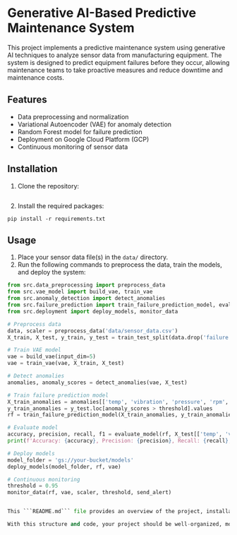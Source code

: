 # Generative AI-Based Predictive Maintenance System

This project implements a predictive maintenance system using generative AI techniques to analyze sensor data from manufacturing equipment. The system is designed to predict equipment failures before they occur, allowing maintenance teams to take proactive measures and reduce downtime and maintenance costs.

## Features

- Data preprocessing and normalization
- Variational Autoencoder (VAE) for anomaly detection
- Random Forest model for failure prediction
- Deployment on Google Cloud Platform (GCP)
- Continuous monitoring of sensor data

## Installation

1. Clone the repository:

```

```

2. Install the required packages:

```pip install -r requirements.txt```


## Usage

1. Place your sensor data file(s) in the `data/` directory.
2. Run the following commands to preprocess the data, train the models, and deploy the system:

```python
from src.data_preprocessing import preprocess_data
from src.vae_model import build_vae, train_vae
from src.anomaly_detection import detect_anomalies
from src.failure_prediction import train_failure_prediction_model, evaluate_model
from src.deployment import deploy_models, monitor_data

# Preprocess data
data, scaler = preprocess_data('data/sensor_data.csv')
X_train, X_test, y_train, y_test = train_test_split(data.drop('failure', axis=1), data['failure'], test_size=0.2, random_state=42)

# Train VAE model
vae = build_vae(input_dim=5)
vae = train_vae(vae, X_train, X_test)

# Detect anomalies
anomalies, anomaly_scores = detect_anomalies(vae, X_test)

# Train failure prediction model
X_train_anomalies = anomalies[['temp', 'vibration', 'pressure', 'rpm', 'load']].values
y_train_anomalies = y_test.loc[anomaly_scores > threshold].values
rf = train_failure_prediction_model(X_train_anomalies, y_train_anomalies)

# Evaluate model
accuracy, precision, recall, f1 = evaluate_model(rf, X_test[['temp', 'vibration', 'pressure', 'rpm', 'load']].values, y_test)
print(f'Accuracy: {accuracy}, Precision: {precision}, Recall: {recall}, F1-score: {f1}')

# Deploy models
model_folder = 'gs://your-bucket/models'
deploy_models(model_folder, rf, vae)

# Continuous monitoring
threshold = 0.95
monitor_data(rf, vae, scaler, threshold, send_alert)


This ```README.md``` file provides an overview of the project, installation instructions, usage examples, contributing guidelines, and license information.

With this structure and code, your project should be well-organized, modular, and easier to maintain and extend. Additionally, the separation of concerns and the inclusion of unit tests promote code quality and testability.
